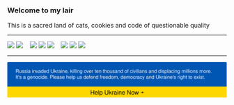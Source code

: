 ### Welcome to my lair

This is a sacred land of cats, cookies and code of questionable quality

---

![](https://img.shields.io/badge/TypeScript-blue?logo=typescript&style=flat)
![](https://img.shields.io/badge/ES6-yellow?logo=javascript&logoColor=white&style=flat) 
![]()
![]()
![]()
![](https://img.shields.io/badge/React-black?logo=react&logoColor=white&style=flat)
![](https://img.shields.io/badge/Redux-black?logo=redux&style=flat)
![](https://img.shields.io/badge/StyledComponents-pink?logo=Styled-Components&logoColor=white&style=flat)
![]()
![]()
![]()
![](https://img.shields.io/badge/Node.JS-green?logo=node.js&logoColor=white&style=flat)
![](https://img.shields.io/badge/MongoDB-darkgreen?logo=mongodb&logoColor=white&style=flat)
![](https://img.shields.io/badge/Express-gray?logo=express&logoColor=white&style=flat)

---

[![Stand With Ukraine](https://raw.githubusercontent.com/vshymanskyy/StandWithUkraine/main/banner2-direct.svg)](https://stand-with-ukraine.pp.ua)
